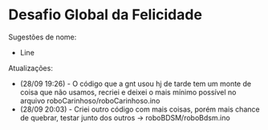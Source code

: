 <h1> Desafio Global da Felicidade </h1>

<p> Sugestões de nome: </p>

<ul>
  <li> Line </li> 

</ul>

<p> Atualizações: </p>

<ul>
  <li> (28/09 19:26) - O código que a gnt usou hj de tarde tem um monte de coisa que não usamos, recriei e deixei o mais mínimo possível no arquivo roboCarinhoso/roboCarinhoso.ino </li>
  
  <li> (28/09 20:03) - Criei outro código com mais coisas, porém mais chance de quebrar, testar junto dos outros -> roboBDSM/roboBdsm.ino</li>

</ul>
